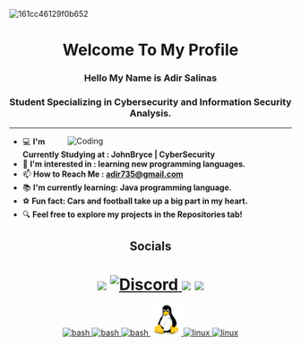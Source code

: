 
![161cc46129f0b652](https://github.com/AdirSalinas/AdirSalinas/assets/162021031/5e17dfd5-c122-490c-b43e-bed0c8616c62)

<h1 align="center">Welcome To My Profile</h1>

### <p align="center">Hello My Name is Adir Salinas  </p>
### <p align="center">Student Specializing in Cybersecurity and Information Security Analysis.</p>
---



<a href="http://www.github.com/AdirSalinas"><img img align="right" alt="Coding" width="400" src="https://github-readme-stats.vercel.app/api?username=AdirSalinas&show_icons=true&hide=contribs&count_private=true&title_color=6366f1&text_color=ffffff&icon_color=6366f1&bg_color=1c1917&hide_border=true&show_icons=true" alt="AdirSalinas's GitHub stats" /></a>
</h1>


- 💻 **I'm Currently Studying at :  JohnBryce | CyberSecurity**
- 👀 **I'm interested in : learning new programming languages.**
- 📫 **How to Reach Me : adir735@gmail.com**
- 📚 **I'm currently learning: Java programming language.**
- ⚽ **Fun fact: Cars and football take up a big part in my heart.**
- 🔍 **Feel free to explore my projects in the Repositories tab!**

<h2 align="center"> Socials</h2>

<h1 align="center">
<a href="https://www.instagram.com/adir.salinas/" target="_blank"><img src="https://img.shields.io/badge/-Instagram-%238A2BE2?style=for-the-badge&logo=instagram&logoColor=white" target="_blank"></a>
<a href="https://discord.com/users/1186670837349240832" target="_blank">
    <img src="https://img.shields.io/badge/-Discord-%235387F5?style=for-the-badge&logo=discord&logoColor=white" alt="Discord" />
</a>
 <a href = "mailto: contato@leehxd.com.br"><img src="https://img.shields.io/badge/-Gmail-FF0000?style=for-the-badge&logo=gmail&logoColor=white" target="_blank"></a>
<a href="https://www.linkedin.com/AdirSalinas/" target="_blank"><img src="https://img.shields.io/badge/-LinkedIn-%230077B5?style=for-the-badge&logo=linkedin&logoColor=white" target="_blank"></a> 
</h1>

<p align="center"> <a href="https://www.gnu.org/software/bash/" target="_blank" rel="noreferrer"> <img src="https://github.com/AdirSalinas/AdirSalinas/assets/162021031/6b85c1ce-bfbb-4db7-bc9f-3a1f91163691" alt="bash" width="80" height="50"/> </a> <a href="https://www.adobe.com/il_en/products/photoshop.html" target="_blank" rel="noreferrer"> <img src="https://github.com/AdirSalinas/AdirSalinas/assets/162021031/72b52d56-b8d4-49c4-97f2-9b8a8e23b4ed" alt="bash" width="60" height="60"/> </a> <a href="https://www.metasploit.com/" target="_blank" rel="noreferrer"> <img src="https://github.com/AdirSalinas/AdirSalinas/assets/162021031/80f09412-f640-4e66-bfd5-af877751fed2" alt="bash" width="60" height="60"/> </a> <a href="https://www.linux.org/" target="_blank" rel="noreferrer"> <img src="https://raw.githubusercontent.com/devicons/devicon/master/icons/linux/linux-original.svg" alt="linux" width="55" height="55"/> </a> <a href="https://volatilityfoundation.org/" target="_blank" rel="noreferrer"> <img src="https://github.com/AdirSalinas/AdirSalinas/assets/162021031/8dc97857-ebd6-470a-aa10-818d5df20374" alt="linux" width="55" height="55"/> </a> <a href="https://www.wireshark.org/" target="_blank" rel="noreferrer"> <img src="https://github.com/AdirSalinas/AdirSalinas/assets/162021031/f005199c-6079-4dc6-93f7-e47c89c298a2" alt="linux" width="55" height="55"/> </a>
    



